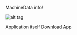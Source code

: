 MachineData info!

![alt tag](https://user-images.githubusercontent.com/21006294/62833315-87e1d380-bc45-11e9-8eec-e451d54e6e37.gif123)



Application itself
[Download App](https://github.com/art07/JavaSE/files/3489894/ReinstallCollector.zip123)